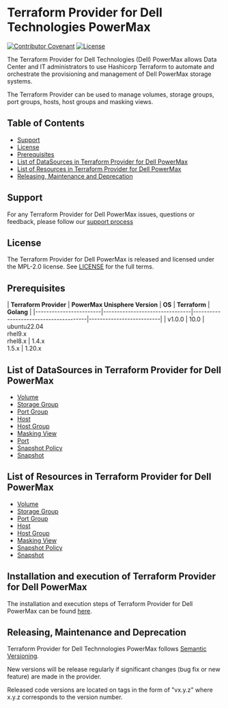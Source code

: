 <!--
Copyright (c) 2023 Dell Inc., or its subsidiaries. All Rights Reserved.

Licensed under the Mozilla Public License Version 2.0 (the "License");
you may not use this file except in compliance with the License.
You may obtain a copy of the License at

    http://mozilla.org/MPL/2.0/


Unless required by applicable law or agreed to in writing, software
distributed under the License is distributed on an "AS IS" BASIS,
WITHOUT WARRANTIES OR CONDITIONS OF ANY KIND, either express or implied.
See the License for the specific language governing permissions and
limitations under the License.
-->
# Terraform Provider for Dell Technologies PowerMax
[![Contributor Covenant](https://img.shields.io/badge/Contributor%20Covenant-v2.0%20adopted-ff69b4.svg)](about/CODE_OF_CONDUCT.md)
[![License](https://img.shields.io/badge/License-MPL_2.0-blue.svg)](LICENSE)

The Terraform Provider for Dell Technologies (Dell) PowerMax allows Data Center and IT administrators to use Hashicorp Terraform to automate and orchestrate the provisioning and management of Dell PowerMax storage systems.

The Terraform Provider can be used to manage volumes, storage groups, port groups, hosts, host groups and masking views.

## Table of Contents

* [Support](#support)
* [License](#license)
* [Prerequisites](#prerequisites)
* [List of DataSources in Terraform Provider for Dell PowerMax](#list-of-datasources-in-terraform-provider-for-dell-powermax)
* [List of Resources in Terraform Provider for Dell PowerMax](#list-of-resources-in-terraform-provider-for-dell-powermax)
* [Releasing, Maintenance and Deprecation](#releasing-maintenance-and-deprecation)

## Support
For any Terraform Provider for Dell PowerMax issues, questions or feedback, please follow our [support process](https://github.com/dell/dell-terraform-providers/blob/main/docs/SUPPORT.md)

## License
The Terraform Provider for Dell PowerMax is released and licensed under the MPL-2.0 license. See [LICENSE](LICENSE) for the full terms.

## Prerequisites

| **Terraform Provider** | **PowerMax Unisphere Version** | **OS**                                | **Terraform**            | **Golang** |
|------------------------|--------------------------------|---------------------------------------|--------------------------|
| v1.0.0                 | 10.0                           | ubuntu22.04 <br> rhel9.x <br> rhel8.x | 1.4.x <br> 1.5.x         | 1.20.x

## List of DataSources in Terraform Provider for Dell PowerMax
  * [Volume](docs/data-sources/volume.md)
  * [Storage Group](docs/data-sources/storagegroup.md)
  * [Port Group](docs/data-sources/portgroups.md)
  * [Host](docs/data-sources/host.md)
  * [Host Group](docs/data-sources/hostgroup.md)
  * [Masking View](docs/data-sources/maskingview.md)
  * [Port](docs/data-sources/port.md)
  * [Snapshot Policy](docs/data-sources/snapshotpolicy.md)
  * [Snapshot](docs/data-sources/snapshot.md)

## List of Resources in Terraform Provider for Dell PowerMax
  * [Volume](docs/resources/volume.md)
  * [Storage Group](docs/resources/storagegroup.md)
  * [Port Group](docs/resources/portgroup.md)
  * [Host](docs/resources/host.md)
  * [Host Group](docs/resources/hostgroup.md)
  * [Masking View](docs/resources/maskingview.md)
  * [Snapshot Policy](docs/resources/snapshotpolicy.md)
  * [Snapshot](docs/resources/snapshot.md)

## Installation and execution of Terraform Provider for Dell PowerMax
The installation and execution steps of Terraform Provider for Dell PowerMax can be found [here](about/INSTALLATION.md). 

## Releasing, Maintenance and Deprecation

Terraform Provider for Dell Technnologies PowerMax follows [Semantic Versioning](https://semver.org/).

New versions will be release regularly if significant changes (bug fix or new feature) are made in the provider.

Released code versions are located on tags in the form of "vx.y.z" where x.y.z corresponds to the version number.
